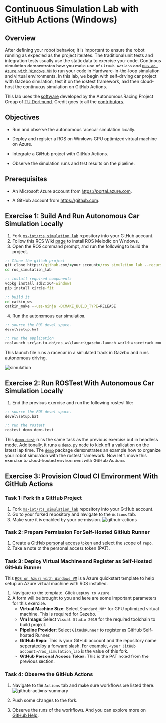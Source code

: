 # Continuous Simulation Lab with GitHub Actions (Windows)

## Overview

After defining your robot behavior, it is important to ensure the robot running as expected as the project iterates.
The traditional unit tests and integration tests usually use the static data to exercise your code.
Continous simulation demonstrates how you make use of `GitHub Actions` and [`ROS on Azure with Windows VM`](https://azure.microsoft.com/en-us/resources/templates/ros-vm-windows/) to run your code in Hardware-in-the-loop simulation and virtual environments.
In this lab, we begin with self-driving car project with Gazebo simulation, test it on the rostest framework, and then cloud-host the continuous simulation on GitHub Actions.

This lab uses the [software](https://github.com/Autonomous-Racing-PG/ar-tu-do) developed by the Autonomous Racing Project Group of [TU Dortmund](https://ls12-www.cs.tu-dortmund.de/daes/).
Credit goes to all the [contributors](https://github.com/Autonomous-Racing-PG/ar-tu-do/graphs/contributors).

## Objectives

* Run and observe the autonomous racecar simulation locally.

* Deploy and register a ROS on Windows GPU optimized virtual machine on Azure.

* Integrate a GitHub project with GitHub Actions.

* Observe the simulation runs and test results on the pipeline.

## Prerequisites

* An Microsoft Azure account from https://portal.azure.com.

* A GitHub account from https://github.com.

## Exercise 1: Build And Run Autonomous Car Simulation Locally

1. Fork [`ms-iot/ros_simulation_lab`](https://github.com/ms-iot/ros_simulation_lab) repository into your GitHub account.
2. Follow this ROS Wiki [page](http://wiki.ros.org/Installation/Windows) to install ROS Melodic on Windows.
3. Open the ROS command prompt, and run the following to build the project.

```bat
:: Clone the github project
git clone https://github.com/<your account>/ros_simulation_lab --recursive
cd ros_simulation_lab

:: install required components
vcpkg install sdl2:x64-windows
pip install circle-fit

:: build it
cd catkin_ws
catkin_make --use-ninja -DCMAKE_BUILD_TYPE=RELEASE
```

4. Run the autonomous car simulation.

```bat
:: source the ROS devel space.
devel\setup.bat

:: run the application
roslaunch src\ar-tu-do\ros_ws\launch\gazebo.launch world:=racetrack mode_override:=2
```

This launch file runs a racecar in a simulated track in Gazebo and runs autonomous driving.

![simulation](https://github.com/ms-iot/ros_simulation_lab/raw/master/docs/simulation.png)

## Exercise 2: Run ROSTest With Autonomous Car Simulation Locally

1. End the previous exercise and run the following rostest file:

```bat
:: source the ROS devel space.
devel\setup.bat

:: run the rostest
rostest demo demo.test
```

This [`demo.test`](https://github.com/ms-iot/ros_simulation_lab/catkin_ws/src/demo/test/demo.test) runs the same task as the previous exercise but in headless mode.
Additonally, it runs a [`demo.py`](https://github.com/ms-iot/ros_simulation_lab/catkin_ws/src/demo/nodes/demo.py) node to kick off a validation on the latest lap time.
The [`demo`](https://github.com/ms-iot/ros_simulation_lab/catkin_ws/src/demo) package demonstrates an example how to organize your robot simulation with the rostest framework.
Now let's move this exercise to cloud-hosted environment with GitHub Actions.

## Exercise 3: Provision Cloud CI Environment With GitHub Actions

### Task 1: Fork this GitHub Project

1. Fork [`ms-iot/ros_simulation_lab`](https://github.com/ms-iot/ros_simulation_lab) repository into your GitHub account.
2. Go to your forked repository and navigate to the `Actions` tab.
3. Make sure it is enabled by your permission.
   ![github-actions](https://github.com/ms-iot/ros_simulation_lab/raw/master/docs/github-actions.png)

### Task 2: Prepare Permission For Self-Hosted GitHub Runner

1. Create a GitHub [personal access token](https://help.github.com/en/github/authenticating-to-github/creating-a-personal-access-token-for-the-command-line) and select the scope of `repo`.
2. Take a note of the personal access token (PAT).

### Task 3: Deploy Virtual Machine and Register as Self-Hosted GitHub Runner

This [`ROS on Azure with Windows VM`](https://azure.microsoft.com/en-us/resources/templates/ros-vm-windows/) is a Azure quickstart template to help setup an Azure virtual machine with ROS installed.

1. Navigate to the template. Click `Deploy to Azure`.
2. A form will be brought to you and here are some important parameters for this exercise.
   * **Virtual Machine Size**: Select `Standard_NV*` for GPU optimized virtual machine. This is required for Gazebo.
   * **Vm Image**: Select `Visual Studio 2019` for the required toolchain to build project.
   * **Pipeline Provider**: Select `GitHubRunner` to register as GitHub Self-hosted Runner.
   * **GitHub Repo**: This is your GitHub account and the repository name seperated by a forward slash. For example, `<your GitHub account>/ros_simulation_lab` is the value of this fork.
   * **GitHub Personal Access Token**: This is the PAT noted from the previous section.

### Task 4: Observe the GitHub Actions

1. Navigate to the `Actions` tab and make sure workflows are listed there.
   ![github-actions-summary](https://github.com/ms-iot/ros_simulation_lab/raw/master/docs/github-actions-summary.png)

2. Push some changes to the fork.
3. Observe the runs of the workflows.
   And you can explore more on [GitHub Help](https://help.github.com/en/actions/configuring-and-managing-workflows/configuring-a-workflow#about-workflows).

